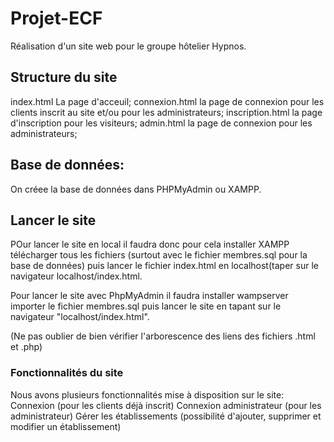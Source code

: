 # Projet-ECF
Réalisation d'un site web pour le groupe hôtelier Hypnos.

## Structure du site 
index.html La page d'acceuil;
connexion.html la page de connexion pour les clients inscrit au site et/ou pour les administrateurs;
inscription.html la page d'inscription pour les visiteurs;
admin.html la page de connexion pour les administrateurs;

## Base de données:
On créee la base de données dans PHPMyAdmin ou XAMPP.

## Lancer le site 
POur lancer le site en local il faudra donc pour cela installer XAMPP télécharger tous les fichiers (surtout avec le fichier membres.sql pour la base de données) puis lancer le fichier index.html en localhost(taper sur le navigateur localhost/index.html.

Pour lancer le site avec PhpMyAdmin il faudra installer wampserver importer le fichier membres.sql puis lancer le site en tapant sur le navigateur "localhost/index.html".

(Ne pas oublier de bien vérifier l'arborescence des liens des fichiers .html et .php)

### Fonctionnalités du site 

Nous avons plusieurs fonctionnalités mise à disposition sur le site: 
Connexion (pour les clients déjà inscrit) 
Connexion administrateur (pour les administrateur) 
Gérer les établissements (possibilité d'ajouter, supprimer et modifier un établissement) 
